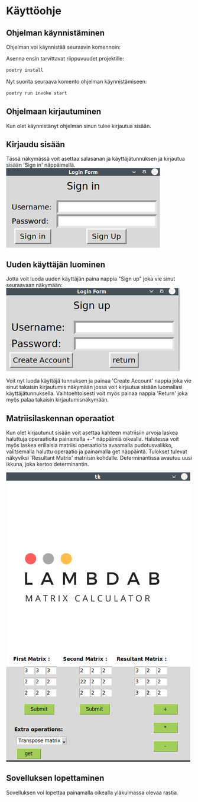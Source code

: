 # Käyttöohje

## Ohjelman käynnistäminen
Ohjelman voi käynnistää seuraavin komennoin: 

Asenna ensin tarvittavat riippuvuudet projektille:
```bash
poetry install
```
Nyt suorita seuraava komento ohjelman käynnistämiseen:
```bash
poetry run invoke start
```

## Ohjelmaan kirjautuminen
Kun olet käynnistänyt ohjelman sinun tulee kirjautua sisään.

## Kirjaudu sisään
Tässä näkymässä voit asettaa salasanan ja käyttäjätunnuksen ja kirjautua sisään 'Sign in' näppäimellä.
![kirjautuminen](./kuvat/login.png)

## Uuden käyttäjän luominen
Jotta voit luoda uuden käyttäjän paina nappia "Sign up" joka vie sinut seuraavaan näkymään: 
![register](./kuvat/register.png)

Voit nyt luoda käyttäjä tunnuksen ja painaa 'Create Account' nappia joka vie sinut takaisin kirjautumis näkymään jossa voit kirjautua sisään
luomallasi käyttäjätunnuksella. Vaihtoehtoisesti voit myös painaa nappia 'Return' joka myös palaa takaisin kirjautumisnäkymään.


## Matriisilaskennan operaatiot
Kun olet kirjautunut sisään voit asettaa kahteen matriisiin arvoja laskea haluttuja operaatioita painamalla +-* näppäimiä oikealla.
Halutessa voit myös laskea erillaisia matriisi operaatioita avaamalla pudotusvalikko, valitsemalla haluttu operaatio ja painamalla get näppäintä.
Tulokset tulevat näkyviksi 'Resultant Matrix' matriisin kohdalle. Determinantissa avautuu uusi ikkuna, joka kertoo determinantin.

![matriisisovellus](./kuvat/lambdab.png)

## Sovelluksen lopettaminen
Sovelluksen voi lopettaa painamalla oikealla yläkulmassa olevaa rastia.
